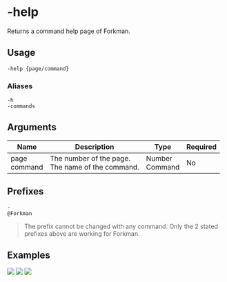 # -help

Returns a command help page of Forkman.

## Usage

```
-help {page/command}
```

### Aliases

```
-h
-commands
```

## Arguments

| Name             | Description                                          | Type               | Required |
| ---------------- | ---------------------------------------------------- | ------------------ | -------- |
| page <br>command | The number of the page. <br>The name of the command. | Number <br>Command | No       |

## Prefixes

```
-
@Forkman
```

> The prefix cannot be changed with any command. Only the 2 stated prefixes above are working for Forkman.

## Examples

![](https://user-images.githubusercontent.com/111157596/235347639-969b58a5-6ece-4af9-a4b1-10120f211775.png)
![](https://user-images.githubusercontent.com/111157596/235347760-a3b526a2-02b8-4443-8861-517040f45cdc.png)
![](https://user-images.githubusercontent.com/111157596/235347650-8c74592e-5c60-4175-86ae-908a9ac97c11.png)